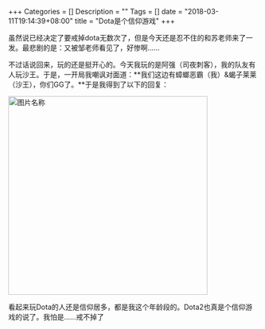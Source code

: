 +++
Categories = []
Description = ""
Tags = []
date = "2018-03-11T19:14:39+08:00"
title = "Dota是个信仰游戏"
+++

虽然说已经决定了要戒掉dota无数次了，但是今天还是忍不住的和苏老师来了一发。最悲剧的是：又被邹老师看见了，好惨啊……

不过话说回来，玩的还是挺开心的。今天我玩的是阿强（司夜刺客），我的队友有人玩沙王。于是，一开局我嘲讽对面道：**我们这边有蟑螂恶霸（我）&蝎子莱莱（沙王），你们GG了。**于是我得到了以下的回复：

<img src="http://www.drifter.fun/post/images/2018-03-11-1.png" width = "" height = "400" alt="图片名称" align=center />


看起来玩Dota的人还是信仰居多，都是我这个年龄段的。Dota2也真是个信仰游戏的说了。我怕是……戒不掉了
